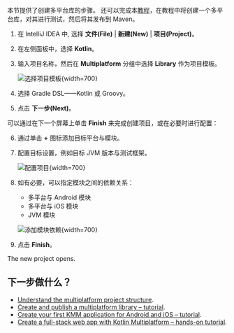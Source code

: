 [//]: # (title: 创建多平台库)

本节提供了创建多平台库的步骤。
还可以完成本[教程](multiplatform-library.md)，在教程中将创建一个多平台库，对其进行测试，然后将其发布到 Maven。

1. 在 IntelliJ IDEA 中, 选择 **文件(File)** | **新建(New)** | **项目(Project)**。
2. 在左侧面板中，选择 **Kotlin**。
3. 输入项目名称，然后在 **Multiplatform** 分组中选择 **Library** 作为项目模板。

    ![选择项目模板](mpp-project-1.png){width=700}

4. 选择 Gradle DSL——Kotlin 或 Groovy。
5. 点击 **下一步(Next)**。

可以通过在下一个屏幕上单击 **Finish** 来完成创建项目，或在必要时进行配置：

6. 通过单击 **+** 图标添加目标平台与模块。

7. 配置目标设置，例如目标 JVM 版本与测试框架。    

    ![配置项目](mpp-project-2.png){width=700}

8. 如有必要，可以指定模块之间的依赖关系：
   *   多平台与 Android 模块
   *   多平台与 iOS 模块
   *   JVM 模块
    
    ![添加模块依赖](mpp-project-3.png){width=700}

9. 点击 **Finish**。

The new project opens. 

## 下一步做什么？

* [Understand the multiplatform project structure](mpp-discover-project.md). 
* [Create and publish a multiplatform library – tutorial](multiplatform-library.md).
* [Create your first KMM application for Android and iOS – tutorial](kmm-create-first-app.md).
* [Create a full-stack web app with Kotlin Multiplatform – hands-on tutorial](https://play.kotlinlang.org/hands-on/Full%20Stack%20Web%20App%20with%20Kotlin%20Multiplatform/01_Introduction).
